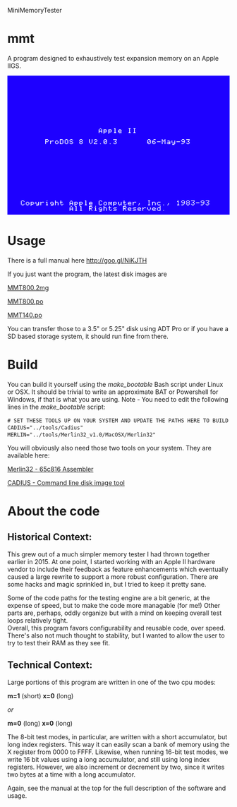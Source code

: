 MiniMemoryTester

# mmt
A program designed to exhaustively test expansion memory on an Apple IIGS.

![Boot up and running a quick test](docs/minimemorytester.gif "Boot up and running a quick test")

# Usage
There is a full manual here  http://goo.gl/NiKJTH

If you just want the program, the latest disk images are

   [MMT800.2mg](https://github.com/digarok/mmt/blob/master/MMT800.2mg?raw=true "MMT800.2mg")
   
   [MMT800.po](https://github.com/digarok/mmt/blob/master/MMT800.po?raw=true "MMT800.po")
   
   [MMT140.po](https://github.com/digarok/mmt/blob/master/MMT140.po?raw=true "MMT140.po")

You can transfer those to a 3.5" or 5.25" disk using ADT Pro or if you have a SD based storage system, it should run fine from there.  

# Build
You can build it yourself using the *make_bootable* Bash script under Linux or OSX.  It should be trivial to write an approximate BAT or Powershell for Windows, if that is what you are using.  Note - You need to edit the following lines in the *make_bootable* script:

    # SET THESE TOOLS UP ON YOUR SYSTEM AND UPDATE THE PATHS HERE TO BUILD
    CADIUS="../tools/Cadius"
    MERLIN="../tools/Merlin32_v1.0/MacOSX/Merlin32"

You will obviously also need those two tools on your system.  They are available here:

[Merlin32 - 65c816 Assembler](http://brutaldeluxe.fr/products/crossdevtools/merlin/index.html "Merlin32 ")

[CADIUS - Command line disk image tool](http://brutaldeluxe.fr/products/crossdevtools/cadius/index.html "CADIUS")

# About the code
## Historical Context:

This grew out of a much simpler memory tester I had thrown together earlier in 2015.  At one point, I started working with an Apple II hardware vendor to include their feedback as feature enhancements which eventually caused a large rewrite to support a more robust configuration.  There are some hacks and magic sprinkled in, but I tried to keep it pretty sane.  

Some of the code paths for the testing engine are a bit generic, at the expense of speed, but to make the code more managable (for me!)  Other parts are, perhaps, oddly organize but with a mind on keeping overall test loops relatively tight.  
Overall, this program favors configurability and reusable code, over speed.  There's also not much thought to stability, but I wanted to allow the user to try to test their RAM as they see fit.


## Technical Context:

Large portions of this program are written in one of the two cpu modes:

 **m=1** (short) **x=0** (long)

 _or_

 **m=0** (long) **x=0** (long)
 
The 8-bit test modes, in particular, are written with a short accumulator, but long index registers.  This way it can easily scan a bank of memory using the X register from 0000 to FFFF.  Likewise, when running 16-bit test modes, we write 16 bit values using a long accumulator, and still using long index registers.  However, we also increment or decrement by two, since it writes two bytes at a time with a long accumulator.



Again, see the manual at the top for the full description of the software and usage.  





